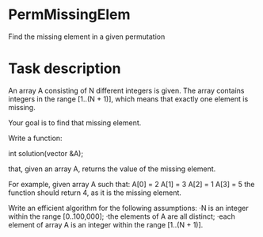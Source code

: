 # PermMissingElem
Find the missing element in a given permutation

# Task description
An array A consisting of N different integers is given. The array contains integers in the range [1..(N + 1)], which means that exactly one element is missing.

Your goal is to find that missing element.

Write a function:

  int solution(vector<int> &A);

that, given an array A, returns the value of the missing element.

For example, given array A such that:
  A[0] = 2
  A[1] = 3
  A[2] = 1
  A[3] = 5
the function should return 4, as it is the missing element.

Write an efficient algorithm for the following assumptions:
·N is an integer within the range [0..100,000];
·the elements of A are all distinct;
·each element of array A is an integer within the range [1..(N + 1)].

